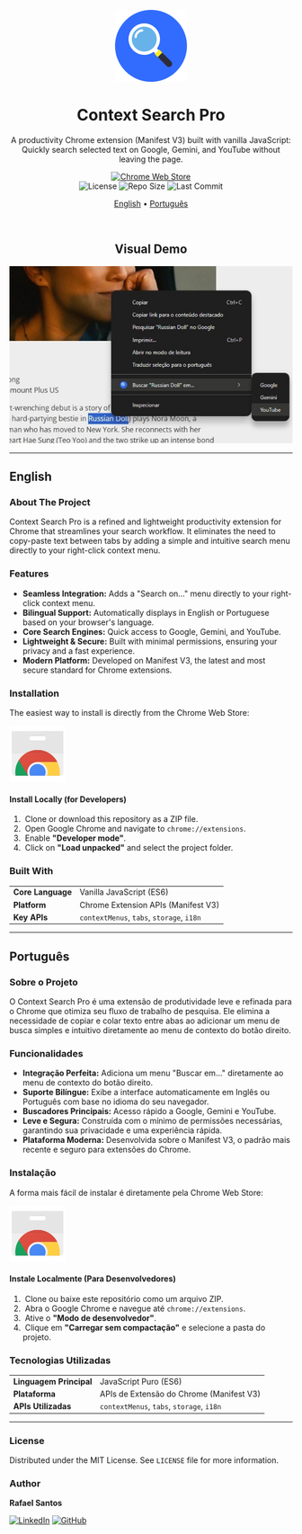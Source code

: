 <p align="center">
  <img src=".github/assets/logo.png" alt="Context Search Pro Logo" width="128">
</p>

<h1 align="center">Context Search Pro</h1>

<p align="center">
  A productivity Chrome extension (Manifest V3) built with vanilla JavaScript: Quickly search selected text on Google, Gemini, and YouTube without leaving the page.
</p>

<p align="center">
  <a href="https://chromewebstore.google.com/detail/context-search-pro/dhedoljikiimdkkifknocbpbihdihbpk" target="_blank">
    <img alt="Chrome Web Store" src="https://img.shields.io/chrome-web-store/v/dhedoljikiimdkkifknocbpbihdihbpk?style=for-the-badge&logo=google-chrome&logoColor=white">
  </a>
  <br>
  <img alt="License" src="https://img.shields.io/github/license/rafael-s-santos/context-search-pro?style=for-the-badge">
  <img alt="Repo Size" src="https://img.shields.io/github/repo-size/rafael-s-santos/context-search-pro?style=for-the-badge&color=36a3f7">
  <img alt="Last Commit" src="https://img.shields.io/github/last-commit/rafael-s-santos/context-search-pro?style=for-the-badge&color=green">
</p>

<p align="center">
  <a href="#-english">English</a> •
  <a href="#-português">Português</a>
</p>

<br>

<h2 align="center">Visual Demo</h2>
<p align="center">
  <img src=".github/assets/screenshot-1.png" alt="Screenshot: Context Menu in Action" width="600">
</p>

---

<a name="-english"></a>
## English

### About The Project

Context Search Pro is a refined and lightweight productivity extension for Chrome that streamlines your search workflow. It eliminates the need to copy-paste text between tabs by adding a simple and intuitive search menu directly to your right-click context menu.

### Features

-   **Seamless Integration:** Adds a "Search on..." menu directly to your right-click context menu.
-   **Bilingual Support:** Automatically displays in English or Portuguese based on your browser's language.
-   **Core Search Engines:** Quick access to Google, Gemini, and YouTube.
-   **Lightweight & Secure:** Built with minimal permissions, ensuring your privacy and a fast experience.
-   **Modern Platform:** Developed on Manifest V3, the latest and most secure standard for Chrome extensions.

### Installation

The easiest way to install is directly from the Chrome Web Store:

<a href="https://chromewebstore.google.com/detail/context-search-pro/dhedoljikiimdkkifknocbpbihdihbpk" target="_blank">
    <img alt="Get it on the Chrome Web Store" src=".github/assets/chrome-store-badge.svg" width="100">
</a>

#### Install Locally (for Developers)

1.  Clone or download this repository as a ZIP file.
2.  Open Google Chrome and navigate to `chrome://extensions`.
3.  Enable **"Developer mode"**.
4.  Click on **"Load unpacked"** and select the project folder.

### Built With

<table>
  <tr>
    <td><b>Core Language</b></td>
    <td>Vanilla JavaScript (ES6)</td>
  </tr>
  <tr>
    <td><b>Platform</b></td>
    <td>Chrome Extension APIs (Manifest V3)</td>
  </tr>
    <tr>
    <td><b>Key APIs</b></td>
    <td><code>contextMenus</code>, <code>tabs</code>, <code>storage</code>, <code>i18n</code></td>
  </tr>
</table>

---

<a name="-português"></a>
## Português

### Sobre o Projeto

O Context Search Pro é uma extensão de produtividade leve e refinada para o Chrome que otimiza seu fluxo de trabalho de pesquisa. Ele elimina a necessidade de copiar e colar texto entre abas ao adicionar um menu de busca simples e intuitivo diretamente ao menu de contexto do botão direito.

### Funcionalidades

-   **Integração Perfeita:** Adiciona um menu "Buscar em..." diretamente ao menu de contexto do botão direito.
-   **Suporte Bilíngue:** Exibe a interface automaticamente em Inglês ou Português com base no idioma do seu navegador.
-   **Buscadores Principais:** Acesso rápido a Google, Gemini e YouTube.
-   **Leve e Segura:** Construída com o mínimo de permissões necessárias, garantindo sua privacidade e uma experiência rápida.
-   **Plataforma Moderna:** Desenvolvida sobre o Manifest V3, o padrão mais recente e seguro para extensões do Chrome.

### Instalação

A forma mais fácil de instalar é diretamente pela Chrome Web Store:

<a href="https://chromewebstore.google.com/detail/context-search-pro/dhedoljikiimdkkifknocbpbihdihbpk" target="_blank">
    <img alt="Disponível na Chrome Web Store" src=".github/assets/chrome-store-badge.svg" width="100">
</a>

#### Instale Localmente (Para Desenvolvedores)

1.  Clone ou baixe este repositório como um arquivo ZIP.
2.  Abra o Google Chrome e navegue até `chrome://extensions`.
3.  Ative o **"Modo de desenvolvedor"**.
4.  Clique em **"Carregar sem compactação"** e selecione a pasta do projeto.

### Tecnologias Utilizadas

<table>
  <tr>
    <td><b>Linguagem Principal</b></td>
    <td>JavaScript Puro (ES6)</td>
  </tr>
  <tr>
    <td><b>Plataforma</b></td>
    <td>APIs de Extensão do Chrome (Manifest V3)</td>
  </tr>
    <tr>
    <td><b>APIs Utilizadas</b></td>
    <td><code>contextMenus</code>, <code>tabs</code>, <code>storage</code>, <code>i18n</code></td>
  </tr>
</table>

---

### License

Distributed under the MIT License. See `LICENSE` file for more information.

### Author

**Rafael Santos**

[![LinkedIn](https://img.shields.io/badge/LinkedIn-0A66C2?style=for-the-badge&logo=linkedin&logoColor=white)](https://www.linkedin.com/in/rafael-ssr/)
[![GitHub](https://img.shields.io/badge/GitHub-181717?style=for-the-badge&logo=github&logoColor=white)](https://github.com/rafael-s-santos)